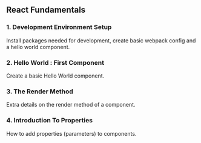 ## React Fundamentals

### 1. Development Environment Setup

Install packages needed for development, create basic webpack config and a hello world component.

### 2. Hello World : First Component

Create a basic Hello World component.


### 3. The Render Method

Extra details on the render method of a component.

### 4. Introduction To Properties

How to add properties (parameters) to components.

